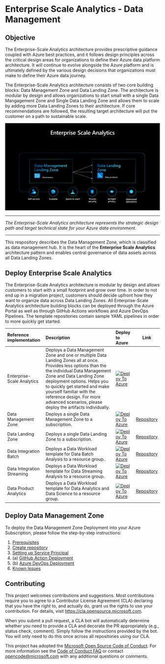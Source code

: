 # Enterprise Scale Analytics - Data Management

## Objective

The Enterprise-Scale Analytics architecture provides prescriptive guidance coupled with Azure best practices, and it follows design principles across the critical design areas for organizations to define their Azure data platform architecture. It will continue to evolve alongside the Azure platform and is ultimately defined by the various design decisions that organizations must make to define their Azure data journey.

The Enterprise-Scale Analytics architecture consists of two core building blocks: Data Management Zone and Data Landing Zone. The architecture is modular by design and allows organizations to start small with a single Data Mangagement Zone and Single Data Landing Zone and allows them to scale by adding more Data Landing Zones to their architecture. If core recommendations are followed, the resulting target architecture will put the customer on a path to sustainable scale.

![Enterprise-Scale Analytics](/docs/images/EnterpriseScaleAnalytics.png)

---

_The Enterprise-Scale Analytics architecture represents the strategic design path and target technical state for your Azure data environment._

---

This respository describes the Data Management Zone, which is classified as data management hub. It is the heart of the **Enterprise Scale Analytics** architecture pattern and enables central governance of data assets across all Data Landing Zones.

## Deploy Enterprise Scale Analytics

The Enterprise-Scale Analytics architecture is modular by design and allows customers to start with a small footprint and grow over time. In order to not end up in a migration project, customers should decide upfront how they want to organize data across Data Landing Zones. All Enterprise-Scale Analytics architecture building blocks can be deployed through the Azure Portal as well as through GitHub Actions workflows and Azure DevOps Pipelines. The template repositories contain sample YAML pipelines in order to more quickly get started.

| Reference implementation   | Description | Deploy to Azure | Link |
|:---------------------------|:------------|:----------------|------|
| Enterprise-Scale Analytics | Deploys a Data Management Zone and one or multiple Data Landing Zones all at once. Provides less options than the the individual Data Management Zone and Data Landing Zone deployment options. Helps you to quickly get started and make yourself familiar with the reference design. For more advanced scenarios, please deploy the artifacts individually. |[![Deploy To Azure](https://aka.ms/deploytoazurebutton)]() |  |
| Data Management Zone       | Deploys a single Data Management Zone to a subscription. |[![Deploy To Azure](https://aka.ms/deploytoazurebutton)]() | [Repository](https://github.com/Azure/data-management-zone) |
| Data Landing Zone          | Deploys a single Data Landing Zone to a subscription. |[![Deploy To Azure](https://aka.ms/deploytoazurebutton)]() | [Repository](https://github.com/Azure/data-landing-zone) |
| Data Integration Batch     | Deploys a Data Workload template for Data Batch Analysis to a resource group.. |[![Deploy To Azure](https://aka.ms/deploytoazurebutton)]() | [Repository](https://github.com/Azure/data-integration-batch) |
| Data Integration Streaming | Deploys a Data Workload template for Data Streaming Analysis to a resource group. |[![Deploy To Azure](https://aka.ms/deploytoazurebutton)]() | [Repository](https://github.com/Azure/data-integration-streaming) |
| Data Product Analytics     | Deploys a Data Workload template for Data Analytics and Data Science to a resource group. |[![Deploy To Azure](https://aka.ms/deploytoazurebutton)](https://portal.azure.com/#blade/Microsoft_Azure_CreateUIDef/CustomDeploymentBlade/uri/https%3A%2F%2Fraw.githubusercontent.com%2FAzure%2Fdata-product-analytics%2Fmain%2Finfra%2Fmain.json/uiFormDefinitionUri/https%3A%2F%2Fraw.githubusercontent.com%2FAzure%2Fdata-product-analytics%2Fmain%2Fdocs%2Freference%2Fportal.dataProduct.json) | [Repository](https://github.com/Azure/data-product-analytics) |

## Deploy Data Management Zone

To deploy the Data Management Zone Deployment into your Azure Subscription, please follow the step-by-step instructions:

1. [Prerequisites](/docs/EnterpriseScaleAnalytics-Prerequisites.md)
2. [Create repository](/docs/EnterpriseScaleAnalytics-CreateRepository.md)
3. [Setting up Service Principal](/docs/EnterpriseScaleAnalytics-ServicePrincipal.md)
4. (a) [GitHub Action Deployment](/docs/EnterpriseScaleAnalytics-GitHubActionsDeployment.md)
4. (b) [Azure DevOps Deployment](/docs/EnterpriseScaleAnalytics-AzureDevOpsDeployment.md)
5. [Known Issues](/docs/EnterpriseScaleAnalytics-KnownIssues.md)

## Contributing

This project welcomes contributions and suggestions. Most contributions require you to agree to a Contributor License Agreement (CLA) declaring that you have the right to, and actually do, grant us the rights to use your contribution. For details, visit <https://cla.opensource.microsoft.com>.

When you submit a pull request, a CLA bot will automatically determine whether you need to provide a CLA and decorate the PR appropriately (e.g., status check, comment). Simply follow the instructions provided by the bot. You will only need to do this once across all repositories using our CLA.

This project has adopted the [Microsoft Open Source Code of Conduct](https://opensource.microsoft.com/codeofconduct/). For more information see the [Code of Conduct FAQ](https://opensource.microsoft.com/codeofconduct/faq/) or contact [opencode@microsoft.com](mailto:opencode@microsoft.com) with any additional questions or comments.
